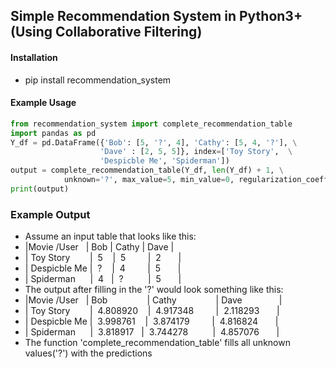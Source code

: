 ## Simple Recommendation System in Python3+ (Using Collaborative Filtering)

#### Installation
- pip install recommendation_system 

#### Example Usage
```python
from recommendation_system import complete_recommendation_table
import pandas as pd
Y_df = pd.DataFrame({'Bob': [5, '?', 4], 'Cathy': [5, 4, '?'], \
                    'Dave' : [2, 5, 5]}, index=['Toy Story',  \
                    'Despicble Me', 'Spiderman'])
output = complete_recommendation_table(Y_df, len(Y_df) + 1, \
            unknown='?', max_value=5, min_value=0, regularization_coeff=0.2)
print(output)
 ```

### Example Output
- Assume an input table that looks like this:
- |Movie /User&nbsp;&nbsp;&nbsp;| Bob   | Cathy | Dave |
- | Toy Story&nbsp;&nbsp;&nbsp;&nbsp;&nbsp;&nbsp;&nbsp;&nbsp;| &nbsp;5&nbsp;&nbsp;&nbsp;&nbsp;| &nbsp;5&nbsp;&nbsp;&nbsp;&nbsp;&nbsp;&nbsp;&nbsp;&nbsp;&nbsp;| &nbsp;2&nbsp;&nbsp;&nbsp;&nbsp;&nbsp;&nbsp;&nbsp;|
- | Despicble Me   | &nbsp;?&nbsp;&nbsp;&nbsp;&nbsp;| &nbsp;4&nbsp;&nbsp;&nbsp;&nbsp;&nbsp;&nbsp;&nbsp;&nbsp;&nbsp;| &nbsp;5&nbsp;&nbsp;&nbsp;&nbsp;&nbsp;&nbsp;&nbsp;|
- | Spiderman&nbsp;&nbsp;&nbsp;&nbsp;&nbsp;&nbsp;| &nbsp;4&nbsp;&nbsp;&nbsp;| &nbsp;?&nbsp;&nbsp;&nbsp;&nbsp;&nbsp;&nbsp;&nbsp;&nbsp;&nbsp;&nbsp;| &nbsp;5&nbsp;&nbsp;&nbsp;&nbsp;&nbsp;&nbsp;&nbsp;|
- The output after filling in the '?' would look something like this:
- |Movie /User&nbsp;&nbsp;&nbsp;| Bob&nbsp;&nbsp;&nbsp;&nbsp;&nbsp;&nbsp;&nbsp;&nbsp;&nbsp;&nbsp;&nbsp;&nbsp;&nbsp;&nbsp;&nbsp;&nbsp;| Cathy&nbsp;&nbsp;&nbsp;&nbsp;&nbsp;&nbsp;&nbsp;&nbsp;&nbsp;&nbsp;&nbsp;&nbsp;&nbsp;&nbsp;&nbsp;&nbsp;| Dave&nbsp;&nbsp;&nbsp;&nbsp;&nbsp;&nbsp;&nbsp;&nbsp;&nbsp;&nbsp;&nbsp;&nbsp;&nbsp;&nbsp;&nbsp;|
- | Toy Story&nbsp;&nbsp;&nbsp;&nbsp;&nbsp;&nbsp;&nbsp;&nbsp;| &nbsp;4.808920&nbsp;&nbsp;&nbsp;&nbsp;| &nbsp;4.917348&nbsp;&nbsp;&nbsp;&nbsp;&nbsp;&nbsp;&nbsp;&nbsp;&nbsp;| &nbsp;2.118293&nbsp;&nbsp;&nbsp;&nbsp;&nbsp;&nbsp;&nbsp;|
- | Despicble Me   | &nbsp;3.998761&nbsp;&nbsp;&nbsp;&nbsp;| &nbsp;3.874179&nbsp;&nbsp;&nbsp;&nbsp;&nbsp;&nbsp;&nbsp;&nbsp;&nbsp;| &nbsp;4.816824&nbsp;&nbsp;&nbsp;&nbsp;&nbsp;&nbsp;&nbsp;|
- | Spiderman&nbsp;&nbsp;&nbsp;&nbsp;&nbsp;&nbsp;| &nbsp;3.818917&nbsp;&nbsp;&nbsp;| &nbsp;3.744278&nbsp;&nbsp;&nbsp;&nbsp;&nbsp;&nbsp;&nbsp;&nbsp;&nbsp;&nbsp;| &nbsp;4.857076&nbsp;&nbsp;&nbsp;&nbsp;&nbsp;&nbsp;&nbsp;|
- The function 'complete_recommendation_table' fills all unknown values('?') with the predictions
